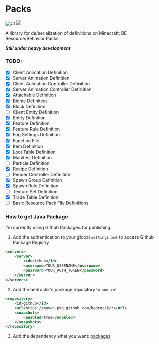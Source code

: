 # Packs
<div>
    <img src="https://github.com/bedrockk/BehaviorPacks/workflows/Java CI/badge.svg" alt="CI" />
    <a href="https://hits.seeyoufarm.com"><img src="https://hits.seeyoufarm.com/api/count/incr/badge.svg?url=https%3A%2F%2Fgithub.com%2Fbedrockk%2FBehaviorPacks&count_bg=%2339F10A&title_bg=%232F2F2F&icon=&icon_color=%23E7E7E7&title=hits&edge_flat=false"/></a>
</div>

A library for de/serialization of definitions on Minecraft: BE Resource/Behavior Packs


**_Still under heavy development_**

### TODO:

- [x] Client Animation Definition
- [x] Server Animation Definition
- [x] Client Animation Controller Definition
- [x] Server Animation Controller Definition
- [x] Attachable Definition
- [x] Biome Definition
- [x] Block Definition
- [ ] Client Entity Definition
- [x] Entity Definition
- [x] Feature Definition
- [x] Feature Rule Definition
- [x] Fog Settings Definition
- [x] Function File
- [x] Item Definition
- [x] Loot Table Definition
- [x] Manifest Definition
- [ ] Particle Definition
- [x] Recipe Definition
- [ ] Render Controller Definition
- [x] Spawn Group Definition
- [x] Spawn Rule Definition
- [ ] Texture Set Definition
- [x] Trade Table Definition
- [ ] Basic Resource Pack File Definitions

### How to get Java Package

I'm currently using Github Packages for publishing.

1. Add the authentication to your global `settings.xml` to access Github Package Registry
``` xml
<servers>
    <server>
        <id>github</id>
        <username>YOUR_USERNAME</username>
        <password>YOUR_AUTH_TOKEN</password>
    </server>
</servers>
```

2. Add the bedrockk's package repository to `pom.xml`
```xml
<repository>
    <id>github</id>
    <url>https://maven.pkg.github.com/bedrockk/*</url>
    <snapshots>
        <enabled>true</enabled>
    </snapshots>
</repository>
```

3. Add the dependency what you want: [packages](https://github.com/orgs/bedrockk/packages)
